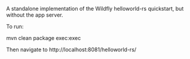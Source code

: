 A standalone implementation of the Wildfly helloworld-rs quickstart, but
without the app server.

To run:

mvn clean package exec:exec

Then navigate to http://localhost:8081/helloworld-rs/